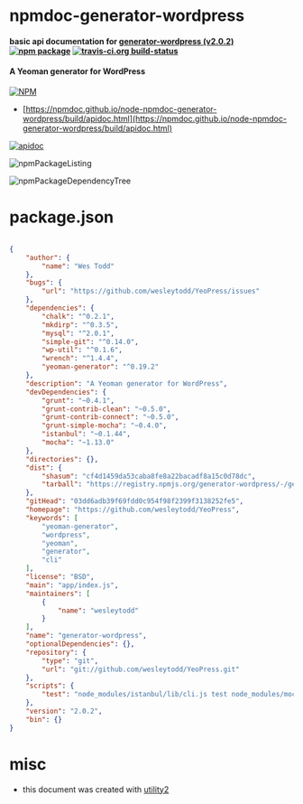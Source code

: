 # npmdoc-generator-wordpress

#### basic api documentation for  [generator-wordpress (v2.0.2)](https://github.com/wesleytodd/YeoPress)  [![npm package](https://img.shields.io/npm/v/npmdoc-generator-wordpress.svg?style=flat-square)](https://www.npmjs.org/package/npmdoc-generator-wordpress) [![travis-ci.org build-status](https://api.travis-ci.org/npmdoc/node-npmdoc-generator-wordpress.svg)](https://travis-ci.org/npmdoc/node-npmdoc-generator-wordpress)

#### A Yeoman generator for WordPress

[![NPM](https://nodei.co/npm/generator-wordpress.png?downloads=true&downloadRank=true&stars=true)](https://www.npmjs.com/package/generator-wordpress)

- [https://npmdoc.github.io/node-npmdoc-generator-wordpress/build/apidoc.html](https://npmdoc.github.io/node-npmdoc-generator-wordpress/build/apidoc.html)

[![apidoc](https://npmdoc.github.io/node-npmdoc-generator-wordpress/build/screenCapture.buildCi.browser.%252Ftmp%252Fbuild%252Fapidoc.html.png)](https://npmdoc.github.io/node-npmdoc-generator-wordpress/build/apidoc.html)

![npmPackageListing](https://npmdoc.github.io/node-npmdoc-generator-wordpress/build/screenCapture.npmPackageListing.svg)

![npmPackageDependencyTree](https://npmdoc.github.io/node-npmdoc-generator-wordpress/build/screenCapture.npmPackageDependencyTree.svg)



# package.json

```json

{
    "author": {
        "name": "Wes Todd"
    },
    "bugs": {
        "url": "https://github.com/wesleytodd/YeoPress/issues"
    },
    "dependencies": {
        "chalk": "^0.2.1",
        "mkdirp": "^0.3.5",
        "mysql": "^2.0.1",
        "simple-git": "^0.14.0",
        "wp-util": "^0.1.6",
        "wrench": "^1.4.4",
        "yeoman-generator": "^0.19.2"
    },
    "description": "A Yeoman generator for WordPress",
    "devDependencies": {
        "grunt": "~0.4.1",
        "grunt-contrib-clean": "~0.5.0",
        "grunt-contrib-connect": "~0.5.0",
        "grunt-simple-mocha": "~0.4.0",
        "istanbul": "~0.1.44",
        "mocha": "~1.13.0"
    },
    "directories": {},
    "dist": {
        "shasum": "cf4d1459da53caba8fe8a22bacadf8a15c0d78dc",
        "tarball": "https://registry.npmjs.org/generator-wordpress/-/generator-wordpress-2.0.2.tgz"
    },
    "gitHead": "03dd6adb39f69fdd0c954f98f2399f3138252fe5",
    "homepage": "https://github.com/wesleytodd/YeoPress",
    "keywords": [
        "yeoman-generator",
        "wordpress",
        "yeoman",
        "generator",
        "cli"
    ],
    "license": "BSD",
    "main": "app/index.js",
    "maintainers": [
        {
            "name": "wesleytodd"
        }
    ],
    "name": "generator-wordpress",
    "optionalDependencies": {},
    "repository": {
        "type": "git",
        "url": "git://github.com/wesleytodd/YeoPress.git"
    },
    "scripts": {
        "test": "node_modules/istanbul/lib/cli.js test node_modules/mocha/bin/_mocha --dir test/coverage"
    },
    "version": "2.0.2",
    "bin": {}
}
```



# misc
- this document was created with [utility2](https://github.com/kaizhu256/node-utility2)
